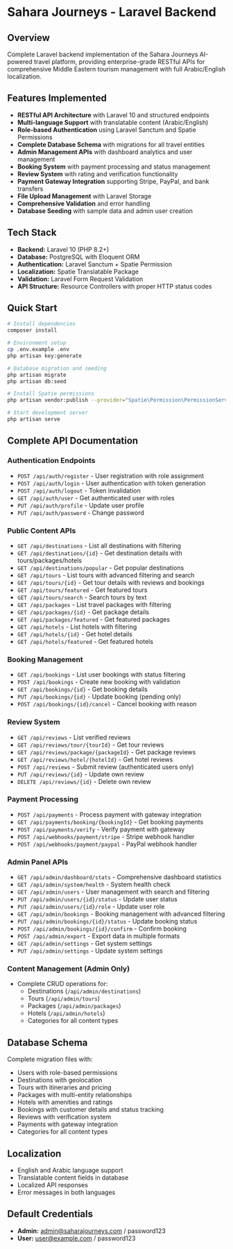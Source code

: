 # Sahara Journeys - Laravel Backend

## Overview
Complete Laravel backend implementation of the Sahara Journeys AI-powered travel platform, providing enterprise-grade RESTful APIs for comprehensive Middle Eastern tourism management with full Arabic/English localization.

## Features Implemented
- **RESTful API Architecture** with Laravel 10 and structured endpoints
- **Multi-language Support** with translatable content (Arabic/English)
- **Role-based Authentication** using Laravel Sanctum and Spatie Permissions
- **Complete Database Schema** with migrations for all travel entities
- **Admin Management APIs** with dashboard analytics and user management
- **Booking System** with payment processing and status management
- **Review System** with rating and verification functionality
- **Payment Gateway Integration** supporting Stripe, PayPal, and bank transfers
- **File Upload Management** with Laravel Storage
- **Comprehensive Validation** and error handling
- **Database Seeding** with sample data and admin user creation

## Tech Stack
- **Backend:** Laravel 10 (PHP 8.2+)
- **Database:** PostgreSQL with Eloquent ORM
- **Authentication:** Laravel Sanctum + Spatie Permission
- **Localization:** Spatie Translatable Package
- **Validation:** Laravel Form Request Validation
- **API Structure:** Resource Controllers with proper HTTP status codes

## Quick Start

```bash
# Install dependencies
composer install

# Environment setup
cp .env.example .env
php artisan key:generate

# Database migration and seeding
php artisan migrate
php artisan db:seed

# Install Spatie permissions
php artisan vendor:publish --provider="Spatie\Permission\PermissionServiceProvider"

# Start development server
php artisan serve
```

## Complete API Documentation

### Authentication Endpoints
- `POST /api/auth/register` - User registration with role assignment
- `POST /api/auth/login` - User authentication with token generation
- `POST /api/auth/logout` - Token invalidation
- `GET /api/auth/user` - Get authenticated user with roles
- `PUT /api/auth/profile` - Update user profile
- `PUT /api/auth/password` - Change password

### Public Content APIs
- `GET /api/destinations` - List all destinations with filtering
- `GET /api/destinations/{id}` - Get destination details with tours/packages/hotels
- `GET /api/destinations/popular` - Get popular destinations
- `GET /api/tours` - List tours with advanced filtering and search
- `GET /api/tours/{id}` - Get tour details with reviews and bookings
- `GET /api/tours/featured` - Get featured tours
- `GET /api/tours/search` - Search tours by text
- `GET /api/packages` - List travel packages with filtering
- `GET /api/packages/{id}` - Get package details
- `GET /api/packages/featured` - Get featured packages
- `GET /api/hotels` - List hotels with filtering
- `GET /api/hotels/{id}` - Get hotel details
- `GET /api/hotels/featured` - Get featured hotels

### Booking Management
- `GET /api/bookings` - List user bookings with status filtering
- `POST /api/bookings` - Create new booking with validation
- `GET /api/bookings/{id}` - Get booking details
- `PUT /api/bookings/{id}` - Update booking (pending only)
- `POST /api/bookings/{id}/cancel` - Cancel booking with reason

### Review System
- `GET /api/reviews` - List verified reviews
- `GET /api/reviews/tour/{tourId}` - Get tour reviews
- `GET /api/reviews/package/{packageId}` - Get package reviews
- `GET /api/reviews/hotel/{hotelId}` - Get hotel reviews
- `POST /api/reviews` - Submit review (authenticated users only)
- `PUT /api/reviews/{id}` - Update own review
- `DELETE /api/reviews/{id}` - Delete own review

### Payment Processing
- `POST /api/payments` - Process payment with gateway integration
- `GET /api/payments/booking/{bookingId}` - Get booking payments
- `POST /api/payments/verify` - Verify payment with gateway
- `POST /api/webhooks/payment/stripe` - Stripe webhook handler
- `POST /api/webhooks/payment/paypal` - PayPal webhook handler

### Admin Panel APIs
- `GET /api/admin/dashboard/stats` - Comprehensive dashboard statistics
- `GET /api/admin/system/health` - System health check
- `GET /api/admin/users` - User management with search and filtering
- `PUT /api/admin/users/{id}/status` - Update user status
- `PUT /api/admin/users/{id}/role` - Update user role
- `GET /api/admin/bookings` - Booking management with advanced filtering
- `PUT /api/admin/bookings/{id}/status` - Update booking status
- `POST /api/admin/bookings/{id}/confirm` - Confirm booking
- `POST /api/admin/export` - Export data in multiple formats
- `GET /api/admin/settings` - Get system settings
- `PUT /api/admin/settings` - Update system settings

### Content Management (Admin Only)
- Complete CRUD operations for:
  - Destinations (`/api/admin/destinations`)
  - Tours (`/api/admin/tours`)
  - Packages (`/api/admin/packages`)
  - Hotels (`/api/admin/hotels`)
  - Categories for all content types

## Database Schema
Complete migration files with:
- Users with role-based permissions
- Destinations with geolocation
- Tours with itineraries and pricing
- Packages with multi-entity relationships
- Hotels with amenities and ratings
- Bookings with customer details and status tracking
- Reviews with verification system
- Payments with gateway integration
- Categories for all content types

## Localization
- English and Arabic language support
- Translatable content fields in database
- Localized API responses
- Error messages in both languages

## Default Credentials
- **Admin:** admin@saharajourneys.com / password123
- **User:** user@example.com / password123